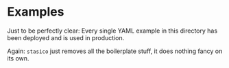 # Examples

Just to be perfectly clear: Every single YAML example in this directory has been deployed and is used in production.

Again: `stasico` just removes all the boilerplate stuff, it does nothing fancy on its own.
